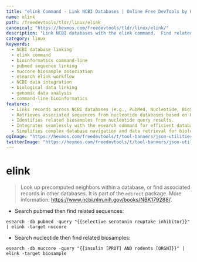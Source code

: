 ```yaml
---
title: "elink Command - Link NCBI Databases | Online Free DevTools by Hexmos"
name: elink
path: /freedevtools/tldr/linux/elink
canonical: "https://hexmos.com/freedevtools/tldr/linux/elink/"
description: "Link NCBI databases with the elink command.  Find related sequences and biosamples efficiently using this free online tool; no registration required."
category: linux
keywords:
  - NCBI database linking
  - elink command
  - bioinformatics command-line
  - pubmed sequence linking
  - nuccore biosample association
  - esearch elink workflow
  - NCBI data integration
  - biological data linking
  - genomic data analysis
  - command-line bioinformatics
features:
  - Links records across NCBI databases (e.g., PubMed, Nucleotide, BioSample).
  - Retrieves associated sequences from nucleotide databases based on PubMed searches.
  - Identifies related biosamples from nucleotide query results.
  - Integrates seamlessly with the esearch command for efficient database querying.
  - Simplifies complex database navigation and data retrieval for biological research.
ogImage: "https://hexmos.com/freedevtools/t/tool-banners/json-utilities-banner.png"
twitterImage: "https://hexmos.com/freedevtools/t/tool-banners/json-utilities-banner.png"
---
```


# elink

> Look up precomputed neighbors within a database, or find associated records in other databases.
> It is part of the `edirect` package.
> More information: <https://www.ncbi.nlm.nih.gov/books/NBK179288/>.

- Search pubmed then find related sequences:

`esearch -db pubmed -query "{{selective serotonin reuptake inhibitor}}" | elink -target nuccore`

- Search nucleotide then find related biosamples:

`esearch -db nuccore -query "{{insulin [PROT] AND rodents [ORGN]}}" | elink -target biosample`
